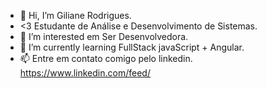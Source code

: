 - 👋 Hi, I’m Giliane Rodrigues.
- <3 Estudante de Análise e Desenvolvimento de Sistemas.
- 👀 I’m interested em Ser Desenvolvedora.
- 🌱 I’m currently learning FullStack javaScript + Angular.
- 📫 Entre em contato comigo pelo linkedin.
https://www.linkedin.com/feed/

<!---
gili23/gili23 is a ✨ special ✨ repository because its `README.md` (this file) appears on your GitHub profile.
You can click the Preview link to take a look at your changes.
--->
